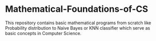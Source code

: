 # Mathematical-Foundations-of-CS
This repository contains basic mathematical programs from scratch like Probability distribution to Naive Bayes or KNN classifier which serve as basic concepts in Computer Science.
